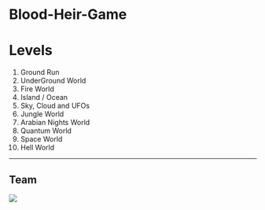 # Blood-Heir-Game

# Levels

1) Ground Run
2) UnderGround World
3) Fire World
4) Island / Ocean
5) Sky, Cloud and UFOs
6) Jungle World
7) Arabian Nights World
8) Quantum World
9) Space World
10) Hell World

---
## Team
<a href="https://github.com/Rohit-Solanki-6105/Project1-Game/graphs/contributors">
  <img src="https://contrib.rocks/image?repo=Rohit-Solanki-6105/Project1-Game" />
</a>

<!--<a href="https://github.com/angular/angular-ja/graphs/contributors">
  <img src="https://contrib.rocks/image?repo=angular/angular-ja" />
</a>
-->

